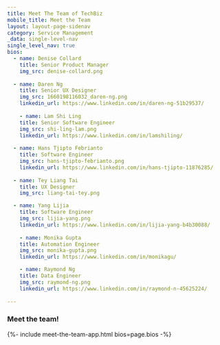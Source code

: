 ```yaml
---
title: Meet The Team of TechBiz
mobile_title: Meet the Team
layout: layout-page-sidenav
category: Service Management
_data: single-level-nav
single_level_nav: true
bios:
  - name: Denise Collard
    title: Senior Product Manager
    img_src: denise-collard.png
    
  - name: Daren Ng
    title: Senior UX Designer
    img_src: 1660198116032_daren-ng.png
    linkedin_url: https://www.linkedin.com/in/daren-ng-51b29537/
    
    - name: Lam Shi Ling
    title: Senior Software Engineer
    img_src: shi-ling-lam.png
    linkedin_url: https://www.linkedin.com/in/lamshiling/
    
  - name: Hans Tjipto Febrianto
    title: Software Engineer
    img_src: hans-tjipto-febrianto.png
    linkedin_url: https://www.linkedin.com/in/hans-tjipto-11876285/
    
  - name: Tey Liang Tai
    title: UX Designer
    img_src: liang-tai-tey.png

  - name: Yang Lijia
    title: Software Engineer
    img_src: lijia-yang.png
    linkedin_url: https://www.linkedin.com/in/lijia-yang-b4b30088/
    
    - name: Monika Gupta
    title: Automation Engineer
    img_src: monika-gupta.png
    linkedin_url: https://www.linkedin.com/in/monikagu/

    - name: Raymond Ng
    title: Data Engineer
    img_src: raymond-ng.png
    linkedin_url: https://www.linkedin.com/in/raymond-n-45625224/
    
---
```


### Meet the team!
{%- include meet-the-team-app.html bios=page.bios -%}
